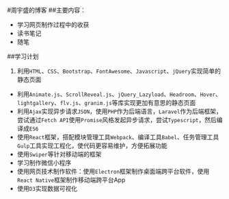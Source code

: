#周宇盛的博客
##主要内容：

* 学习网页制作过程中的收获
* 读书笔记
* 随笔

##学习计划

1. 利用`HTML`、`CSS`、`Bootstrap`、`FontAwesome`、`Javascript`、`jQuery`实现简单的静态页面
* 利用`Animate.js`、`ScrollReveal.js`、`jQuery_Lazyload`、`Headroom`、`Hover`、`lightgallery`、`flv.js`、`granim.js`等库实现更加有意思的静态页面
* 利用`Ajax`实现异步请求`JSON`，使用`PHP`作为后端语言，`Laravel`作为后端框架，尝试通过`Fetch API`使用`Promise`风格发起异步请求，尝试`Typescript`，然后编译成`ES6`
* 使用`React`框架，搭配模块管理工具`Webpack`、编译工具`Babel`、任务管理工具`Gulp`工具实现工程化，使代码更容易维护，方便拓展功能
* 使用`Swiper`等针对移动端的框架
* 学习制作微信小程序
* 使用网页技术制作软件：使用`Electron`框架制作桌面端跨平台软件，使用`React Native`框架制作移动端跨平台App
* 使用`D3`实现数据可视化
